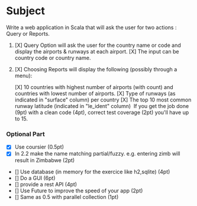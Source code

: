 # Subject

Write a web application in Scala that will ask the user for two actions : Query or Reports.

1.  [X] Query Option will ask the user for the country name or code and display the airports & runways at each airport.
    [X] The input can be country code or country name.

2. [X] Choosing Reports will display the following (possibly through a menu):

    [X] 10 countries with highest number of airports (with count) and countries  with lowest number of airports.
    [X] Type of runways (as indicated in "surface" column) per country
    [X] The top 10 most common runway latitude (indicated in "le_ident" column)
​
If you get the job done (9pt) with a clean code (4pt), correct test coverage (2pt) you'll have up to 15.

### Optional Part
   - [X]  Use coursier (0.5pt)
   - [X]  In 2.2 make the name matching partial/fuzzy. e.g. entering zimb will result in Zimbabwe (2pt)
   - []  Use database (in memory for the exercice like h2,sqlite) (4pt)
   - []  Do a GUI (6pt)
   - []  provide a rest API (4pt)
   - []  Use Future to improve the speed of your app (2pt)
   - []  Same as 0.5 with parallel collection (1pt)
    
